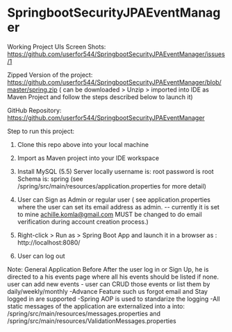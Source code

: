 # SpringbootSecurityJPAEventManager

Working Project UIs Screen Shots: https://github.com/userfor544/SpringbootSecurityJPAEventManager/issues/1

Zipped Version of the project: https://github.com/userfor544/SpringbootSecurityJPAEventManager/blob/master/spring.zip
( can be downloaded > Unzip > imported into IDE as Maven Project and follow the steps described below to launch it)

GitHub Repository:
https://github.com/userfor544/SpringbootSecurityJPAEventManager

Step to run this project:
1. Clone this repo above into your local machine
2. Import as Maven project into your IDE workspace
3. Install MySQL (5.5) Server locally
         username  is: root
          password  is root 
          Schema is: spring
(see /spring/src/main/resources/application.properties for more detail)

 4. User can Sign as Admin or regular user ( see application.properties where the user can set its email address as admin. -- 
 currently it is set to mine achille.komla@gmail.com MUST be changed to do email verification during account creation process.) 

5. Right-click > Run as > Spring Boot App 
and launch it in a browser as : http://localhost:8080/ 

6. User can log out

Note: General Application Before
After the user log in or Sign Up, he is directed to a his events page where all his events should be listed if none. user can add new events - user can CRUD those events or list  them by daily/weekly/monthly 
-Advance Feature such us forgot email and Stay logged in are supported
-Spring AOP is used to standarize the logging
-All static messages of the application are externalized into a into: /spring/src/main/resources/messages.properties and /spring/src/main/resources/ValidationMessages.properties 
